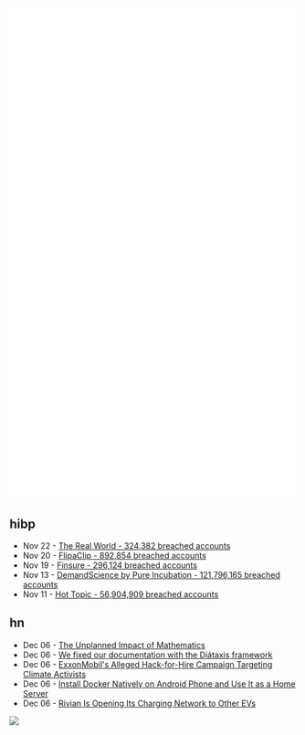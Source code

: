 ![Metrics](https://raw.githubusercontent.com/phixion/phixion/master/metrics.svg)

## hibp

<!--
for https://github.com/phixion/phixion/blob/main/.github/workflows/feeds.yml
-->
<!--START_SECTION:haveibeenpwnd-->
- Nov 22 - [The Real World - 324,382 breached accounts](https://haveibeenpwned.com/PwnedWebsites#TheRealWorld)
- Nov 20 - [FlipaClip - 892,854 breached accounts](https://haveibeenpwned.com/PwnedWebsites#FlipaClip)
- Nov 19 - [Finsure - 296,124 breached accounts](https://haveibeenpwned.com/PwnedWebsites#Finsure)
- Nov 13 - [DemandScience by Pure Incubation - 121,796,165 breached accounts](https://haveibeenpwned.com/PwnedWebsites#DemandScience)
- Nov 11 - [Hot Topic - 56,904,909 breached accounts](https://haveibeenpwned.com/PwnedWebsites#HotTopic)
<!--END_SECTION:haveibeenpwnd-->

## hn

<!--
for https://github.com/phixion/phixion/blob/main/.github/workflows/feeds.yml
-->
<!--START_SECTION:hn-->
- Dec 06 - [The Unplanned Impact of Mathematics](https://www.nature.com/articles/475166a)
- Dec 06 - [We fixed our documentation with the Diátaxis framework](https://blog.sequinstream.com/we-fixed-our-documentation-with-the-diataxis-framework/)
- Dec 06 - [ExxonMobil's Alleged Hack-for-Hire Campaign Targeting Climate Activists](https://www.vulnu.com/p/inside-exxonmobils-alleged-hack-for-hire-campaign-targeting-climate-activists)
- Dec 06 - [Install Docker Natively on Android Phone and Use It as a Home Server](https://crackoverflow.com/docs/system_administration/containerization/install-docker-natively-on-android-phone-and-use-it-as-a-home-server/)
- Dec 06 - [Rivian Is Opening Its Charging Network to Other EVs](https://www.thedrive.com/news/rivian-is-opening-its-charger-network-to-other-evs)
<!--END_SECTION:hn-->

<!--
for https://yhype.me
-->
![](https://hit.yhype.me/github/profile?user_id=13013670)
